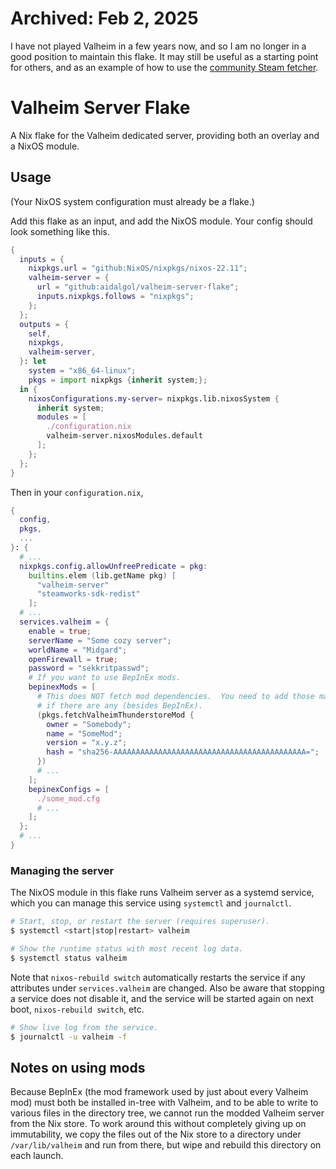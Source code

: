# **Archived: Feb 2, 2025**
I have not played Valheim in a few years now, and so I am no longer in a
good position to maintain this flake.  It may still be useful as a starting
point for others, and as an example of how to use the
[community Steam fetcher](https://github.com/nix-community/steam-fetcher).

# Valheim Server Flake
A Nix flake for the Valheim dedicated server, providing both an overlay and a NixOS module.

## Usage
(Your NixOS system configuration must already be a flake.)

Add this flake as an input, and add the NixOS module.  Your config should look something like this.
```nix
{
  inputs = {
    nixpkgs.url = "github:NixOS/nixpkgs/nixos-22.11";
    valheim-server = {
      url = "github:aidalgol/valheim-server-flake";
      inputs.nixpkgs.follows = "nixpkgs";
    };
  };
  outputs = {
    self,
    nixpkgs,
    valheim-server,
  }: let
    system = "x86_64-linux";
    pkgs = import nixpkgs {inherit system;};
  in {
    nixosConfigurations.my-server= nixpkgs.lib.nixosSystem {
      inherit system;
      modules = [
        ./configuration.nix
        valheim-server.nixosModules.default
      ];
    };
  };
}
```

Then in your `configuration.nix`,
```nix
{
  config,
  pkgs,
  ...  
}: {
  # ...
  nixpkgs.config.allowUnfreePredicate = pkg:
    builtins.elem (lib.getName pkg) [
      "valheim-server"
      "steamworks-sdk-redist"
    ];
  # ...
  services.valheim = {
    enable = true;
    serverName = "Some cozy server";
    worldName = "Midgard";
    openFirewall = true;
    password = "sekkritpasswd";
    # If you want to use BepInEx mods.
    bepinexMods = [
      # This does NOT fetch mod dependencies.  You need to add those manually,
      # if there are any (besides BepInEx).
      (pkgs.fetchValheimThunderstoreMod {
        owner = "Somebody";
        name = "SomeMod";
        version = "x.y.z";
        hash = "sha256-AAAAAAAAAAAAAAAAAAAAAAAAAAAAAAAAAAAAAAAAAAA=";
      })
      # ...
    ];
    bepinexConfigs = [
      ./some_mod.cfg
      # ...
    ];
  };
  # ...
}
```

### Managing the server
The NixOS module in this flake runs Valheim server as a systemd service, which you can manage this service using `systemctl` and `journalctl`.

```sh
# Start, stop, or restart the server (requires superuser).
$ systemctl <start|stop|restart> valheim
```

```sh
# Show the runtime status with most recent log data. 
$ systemctl status valheim
```
Note that `nixos-rebuild switch` automatically restarts the service if any attributes under `services.valheim` are changed.  Also be aware that stopping a service does not disable it, and the service will be started again on next boot, `nixos-rebuild switch`, etc.

```sh
# Show live log from the service.
$ journalctl -u valheim -f
```

## Notes on using mods
Because BepInEx (the mod framework used by just about every Valheim mod) must both be installed in-tree with Valheim, and to be able to write to various files in the directory tree, we cannot run the modded Valheim server from the Nix store.  To work around this without completely giving up on immutability, we copy the files out of the Nix store to a directory under `/var/lib/valheim` and run from there, but wipe and rebuild this directory on each launch.
